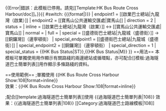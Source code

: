 {{Error|錯誤：此模板已停用。請見[[Template:HK Bus Route Cross Harbour/doc]]。}}{{ #switch: {{{format|}}}
  | endpoint1 = [[啟業巴士總站|九龍灣（啟業）]]
  | endpoint2 = [[寶馬山公共運輸交匯處|寶馬山]]
  | direction = 2
  | status =
  | inline = [[啟業巴士總站|九龍灣（啟業）]] ↔ [[寶馬山公共運輸交匯處|寶馬山]]
  | normal =
  | full =
  | special = [[盛德街巴士總站|九龍城（盛德街）]] → [[銅鑼灣]]（邊寧頓街）
  | special_endpoint1 = [[盛德街巴士總站|九龍城（盛德街）]]
  | special_endpoint2 = [[銅鑼灣]]（邊寧頓街）
  | special_direction = 1
  | special_status = {{HK Bus Status|ST}},{{HK Bus Status|M}}
}}<noinclude>
==用法==
本模板可單獨使用用作顯示有關路綫的兩邊總站或循環點，亦可配合[[模板:過海隧道巴士簡單列表]]用作顯示多條路綫的資料。

==使用範例==
;單獨使用
<nowiki>{{HK Bus Route Cross Harbour Show:108|format=inline}}</nowiki><br>
效果：{{HK Bus Route Cross Harbour Show:108|format=inline}}

;配合[[template:過海隧道巴士簡單列表]]使用
<nowiki>{{過海隧道巴士簡單列表|108}}</nowiki>
效果：{{過海隧道巴士簡單列表|108}}
[[Category:過海隧道巴士路線模板|108]]</noinclude>